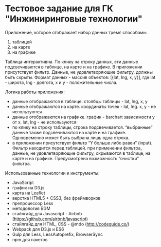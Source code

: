 # Тестовое задание для ГК "Инжиниринговые технологии"

Приложение, которое отображает набор данных тремя способами:
 1. таблицей
 2. на карте
 3. на графике

Таблица интерактивна. По клику на строку данных, эти данные подсвечиваются в таблице, на карте и на графике.
В приложении присутствует фильтр. Данные, не удовлетворяющие фильтру, должны быть скрыты.
Формат данных - массив объектов: [{lat, lng, x, y}], где lat - широта, lng - долгота, x и y - положительные числа.

Логика работы приложения:
 - данные отображаются в таблице. столбцы таблицы - lat, lng, x, y
 - данные отображаются на карте. координаты точек - lat, lng. x, y - не используются
 - данные отображаются на графике. график - barchart зависимости y от x. lat, lng - не используются
 - по клику на строку таблицы, строка подсвечивается. “выбранные” данные также подсвечиваются на карте и на графике. Одновременно может быть выбрана лишь одна строка.
  - в приложении присутствует фильтр “Y больше либо равен” (input). Фильтр находится перед таблицей. при применении фильтра, данные, не удовлетворяющие фильтру, скрываются в таблице, на карте и на графике. Предусмотрена возможность “очистки” фильтра.

Использованные технологии и инструменты:
- JavaScript
- график на D3.js
- карта на Leaflet
- верстка HTML5 + CSS3, без фреймворков
- препроцессор Less
- методология БЭМ
- стайлгайд для Javascript - Airbnb (https://github.com/airbnb/javascript)
- стайлгайд для HTML, CSS - @mdo (http://codeguide.co/)
- Webpack для D3.js и ES6
- Gulp для Less, LessAutoprefix, BrowserSync
- npm для пакетов
